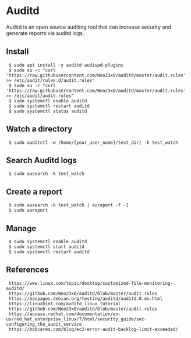 Auditd
=====

Auditd is an open source auditing tool that can increase security and generate reports via auditd logs.    

Install
--------

     $ sudo apt install -y auditd audispd-plugins
     $ sudo su -c "curl 'https://raw.githubusercontent.com/Neo23x0/auditd/master/audit.rules' >> /etc/audit/rules.d/audit.rules"
     $ sudo su -c "curl 'https://raw.githubusercontent.com/Neo23x0/auditd/master/audit.rules' >> /etc/audit/audit.rules"
     $ sudo systemctl enable auditd
     $ sudo systemctl restart auditd
     $ sudo systemctl status auditd
  
Watch a directory
-----------------

     $ sudo auditctl -w /home/[your_user_name]/test_dir/ -k test_watch
  
Search Auditd logs
------------------

     $ sudo ausearch -k test_watch
  
Create a report
----------------

     $ sudo ausearch -k test_watch | aureport -f -I 
     $ sudo aureport
  
Manage
-------

     $ sudo systemctl enable auditd
     $ sudo systemctl start auditd
     $ sudo systemctl restart auditd


References
----------

     https://www.linux.com/topic/desktop/customized-file-monitoring-auditd/
     https://github.com/Neo23x0/auditd/blob/master/audit.rules
     https://manpages.debian.org/testing/auditd/auditd.8.en.html
     https://linuxhint.com/auditd_linux_tutorial
     https://github.com/Neo23x0/auditd/blob/master/audit.rules
     https://access.redhat.com/documentation/en-us/red_hat_enterprise_linux/7/html/security_guide/sec-configuring_the_audit_service
     https://bobcares.com/blog/ec2-error-audit-backlog-limit-exceeded/
 

